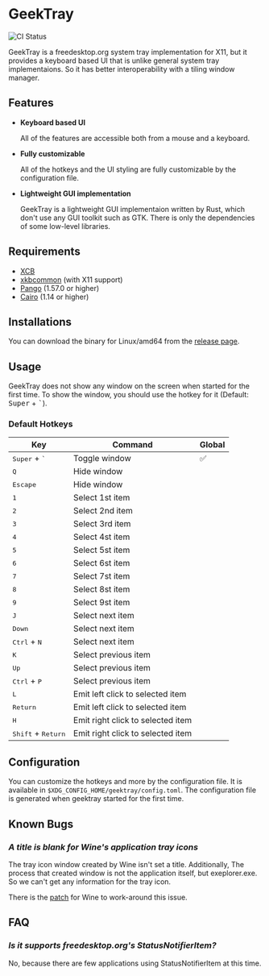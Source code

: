 # GeekTray

![CI Status](https://github.com/emonkak/geektray/actions/workflows/ci.yml/badge.svg)

GeekTray is a freedesktop.org system tray implementation for X11, but it provides a keyboard based UI that is unlike general system tray implementaions. So it has better interoperability with a tiling window manager.

## Features

- **Keyboard based UI**

    All of the features are accessible both from a mouse and a keyboard.

- **Fully customizable**

    All of the hotkeys and the UI styling are fully customizable by the configuration file.

- **Lightweight GUI implementation**

    GeekTray is a lightweight GUI implementaion written by Rust, which don't use any GUI toolkit such as GTK. There is only the dependencies of some low-level libraries.

## Requirements

- [XCB](https://xcb.freedesktop.org/)
- [xkbcommon](https://xkbcommon.org/) (with X11 support)
- [Pango](https://pango.gnome.org/) (1.57.0 or higher)
- [Cairo](https://www.cairographics.org/) (1.14 or higher)

## Installations

You can download the binary for Linux/amd64 from the [release page](https://github.com/emonkak/geektray/releases).

## Usage

GeekTray does not show any window on the screen when started for the first time. To show the window, you should use the hotkey for it (Default: <kbd>Super</kbd> + <kbd>\`</kbd>).

### Default Hotkeys

| Key                                  | Command                           | Global |
| ------------------------------------ | --------------------------------- | ------ |
| <kbd>Super</kbd> + <kbd>\`</kbd>     | Toggle window                     | ✅     |
| <kbd>Q</kbd>                         | Hide window                       |        |
| <kbd>Escape</kbd>                    | Hide window                       |        |
| <kbd>1</kbd>                         | Select 1st item                   |        |
| <kbd>2</kbd>                         | Select 2nd item                   |        |
| <kbd>3</kbd>                         | Select 3rd item                   |        |
| <kbd>4</kbd>                         | Select 4st item                   |        |
| <kbd>5</kbd>                         | Select 5st item                   |        |
| <kbd>6</kbd>                         | Select 6st item                   |        |
| <kbd>7</kbd>                         | Select 7st item                   |        |
| <kbd>8</kbd>                         | Select 8st item                   |        |
| <kbd>9</kbd>                         | Select 9st item                   |        |
| <kbd>J</kbd>                         | Select next item                  |        |
| <kbd>Down</kbd>                      | Select next item                  |        |
| <kbd>Ctrl</kbd> + <kbd>N</kbd>       | Select next item                  |        |
| <kbd>K</kbd>                         | Select previous item              |        |
| <kbd>Up</kbd>                        | Select previous item              |        |
| <kbd>Ctrl</kbd> + <kbd>P</kbd>       | Select previous item              |        |
| <kbd>L</kbd>                         | Emit left click to selected item  |        |
| <kbd>Return</kbd>                    | Emit left click to selected item  |        |
| <kbd>H</kbd>                         | Emit right click to selected item |        |
| <kbd>Shift</kbd> + <kbd>Return</kbd> | Emit right click to selected item |        |

## Configuration

You can customize the hotkeys and more by the configuration file. It is available in `$XDG_CONFIG_HOME/geektray/config.toml`. The configuration file is generated when geektray started for the first time.

## Known Bugs

### *A title is blank for Wine's application tray icons*

The tray icon window created by Wine isn't set a title. Additionally, The process that created window is not the application itself, but exeplorer.exe. So we can't get any information for the tray icon.

There is the [patch](https://gist.github.com/emonkak/1033cfc3f20bd435c5ac3c394205b2c9) for Wine to work-around this issue.

## FAQ

### *Is it supports freedesktop.org's StatusNotifierItem?*

No, because there are few applications using StatusNotifierItem at this time.
